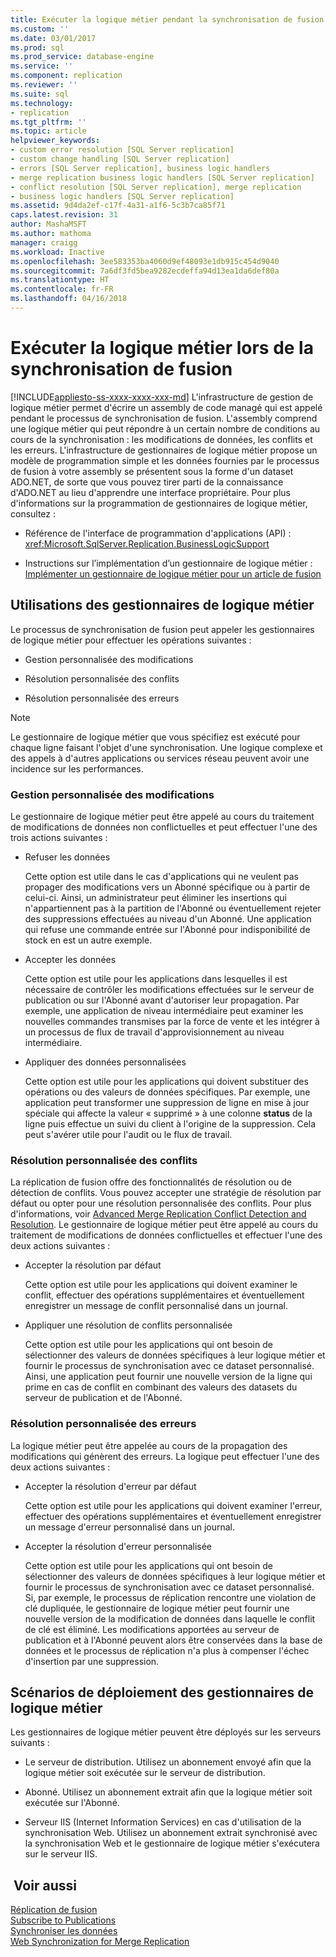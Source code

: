 ```yaml
---
title: Exécuter la logique métier pendant la synchronisation de fusion | Microsoft Docs
ms.custom: ''
ms.date: 03/01/2017
ms.prod: sql
ms.prod_service: database-engine
ms.service: ''
ms.component: replication
ms.reviewer: ''
ms.suite: sql
ms.technology:
- replication
ms.tgt_pltfrm: ''
ms.topic: article
helpviewer_keywords:
- custom error resolution [SQL Server replication]
- custom change handling [SQL Server replication]
- errors [SQL Server replication], business logic handlers
- merge replication business logic handlers [SQL Server replication]
- conflict resolution [SQL Server replication], merge replication
- business logic handlers [SQL Server replication]
ms.assetid: 9d4da2ef-c17f-4a31-a1f6-5c3b7ca85f71
caps.latest.revision: 31
author: MashaMSFT
ms.author: mathoma
manager: craigg
ms.workload: Inactive
ms.openlocfilehash: 3ee583353ba4060d9ef48093e1db915c454d9040
ms.sourcegitcommit: 7a6df3fd5bea9282ecdeffa94d13ea1da6def80a
ms.translationtype: HT
ms.contentlocale: fr-FR
ms.lasthandoff: 04/16/2018
---
```

# <a name="execute-business-logic-during-merge-synchronization"></a>Exécuter la logique métier lors de la synchronisation de fusion
[!INCLUDE[appliesto-ss-xxxx-xxxx-xxx-md](../../../includes/appliesto-ss-xxxx-xxxx-xxx-md.md)]
  L'infrastructure de gestion de logique métier permet d'écrire un assembly de code managé qui est appelé pendant le processus de synchronisation de fusion. L'assembly comprend une logique métier qui peut répondre à un certain nombre de conditions au cours de la synchronisation : les modifications de données, les conflits et les erreurs. L'infrastructure de gestionnaires de logique métier propose un modèle de programmation simple et les données fournies par le processus de fusion à votre assembly se présentent sous la forme d'un dataset ADO.NET, de sorte que vous pouvez tirer parti de la connaissance d'ADO.NET au lieu d'apprendre une interface propriétaire. Pour plus d'informations sur la programmation de gestionnaires de logique métier, consultez :  
  
-   Référence de l'interface de programmation d'applications (API) : <xref:Microsoft.SqlServer.Replication.BusinessLogicSupport>  
  
-   Instructions sur l’implémentation d’un gestionnaire de logique métier : [Implémenter un gestionnaire de logique métier pour un article de fusion](../../../relational-databases/replication/implement-a-business-logic-handler-for-a-merge-article.md)  
  
## <a name="uses-for-business-logic-handlers"></a>Utilisations des gestionnaires de logique métier  
 Le processus de synchronisation de fusion peut appeler les gestionnaires de logique métier pour effectuer les opérations suivantes :  
  
-   Gestion personnalisée des modifications  
  
-   Résolution personnalisée des conflits  
  
-   Résolution personnalisée des erreurs  
  
> [!NOTE]  
>  Le gestionnaire de logique métier que vous spécifiez est exécuté pour chaque ligne faisant l'objet d'une synchronisation. Une logique complexe et des appels à d'autres applications ou services réseau peuvent avoir une incidence sur les performances.  
  
### <a name="custom-change-handling"></a>Gestion personnalisée des modifications  
 Le gestionnaire de logique métier peut être appelé au cours du traitement de modifications de données non conflictuelles et peut effectuer l'une des trois actions suivantes :  
  
-   Refuser les données  
  
     Cette option est utile dans le cas d'applications qui ne veulent pas propager des modifications vers un Abonné spécifique ou à partir de celui-ci. Ainsi, un administrateur peut éliminer les insertions qui n'appartiennent pas à la partition de l'Abonné ou éventuellement rejeter des suppressions effectuées au niveau d'un Abonné. Une application qui refuse une commande entrée sur l'Abonné pour indisponibilité de stock en est un autre exemple.  
  
-   Accepter les données  
  
     Cette option est utile pour les applications dans lesquelles il est nécessaire de contrôler les modifications effectuées sur le serveur de publication ou sur l'Abonné avant d'autoriser leur propagation. Par exemple, une application de niveau intermédiaire peut examiner les nouvelles commandes transmises par la force de vente et les intégrer à un processus de flux de travail d'approvisionnement au niveau intermédiaire.  
  
-   Appliquer des données personnalisées  
  
     Cette option est utile pour les applications qui doivent substituer des opérations ou des valeurs de données spécifiques. Par exemple, une application peut transformer une suppression de ligne en mise à jour spéciale qui affecte la valeur « supprimé » à une colonne **status** de la ligne puis effectue un suivi du client à l'origine de la suppression. Cela peut s'avérer utile pour l'audit ou le flux de travail.  
  
### <a name="custom-conflict-resolution"></a>Résolution personnalisée des conflits  
 La réplication de fusion offre des fonctionnalités de résolution ou de détection de conflits. Vous pouvez accepter une stratégie de résolution par défaut ou opter pour une résolution personnalisée des conflits. Pour plus d'informations, voir [Advanced Merge Replication Conflict Detection and Resolution](../../../relational-databases/replication/merge/advanced-merge-replication-conflict-detection-and-resolution.md). Le gestionnaire de logique métier peut être appelé au cours du traitement de modifications de données conflictuelles et effectuer l'une des deux actions suivantes :  
  
-   Accepter la résolution par défaut  
  
     Cette option est utile pour les applications qui doivent examiner le conflit, effectuer des opérations supplémentaires et éventuellement enregistrer un message de conflit personnalisé dans un journal.  
  
-   Appliquer une résolution de conflits personnalisée  
  
     Cette option est utile pour les applications qui ont besoin de sélectionner des valeurs de données spécifiques à leur logique métier et fournir le processus de synchronisation avec ce dataset personnalisé. Ainsi, une application peut fournir une nouvelle version de la ligne qui prime en cas de conflit en combinant des valeurs des datasets du serveur de publication et de l'Abonné.  
  
### <a name="custom-error-resolution"></a>Résolution personnalisée des erreurs  
 La logique métier peut être appelée au cours de la propagation des modifications qui génèrent des erreurs. La logique peut effectuer l'une des deux actions suivantes :  
  
-   Accepter la résolution d'erreur par défaut  
  
     Cette option est utile pour les applications qui doivent examiner l'erreur, effectuer des opérations supplémentaires et éventuellement enregistrer un message d'erreur personnalisé dans un journal.  
  
-   Accepter la résolution d'erreur personnalisée  
  
     Cette option est utile pour les applications qui ont besoin de sélectionner des valeurs de données spécifiques à leur logique métier et fournir le processus de synchronisation avec ce dataset personnalisé. Si, par exemple, le processus de réplication rencontre une violation de clé dupliquée, le gestionnaire de logique métier peut fournir une nouvelle version de la modification de données dans laquelle le conflit de clé est éliminé. Les modifications apportées au serveur de publication et à l'Abonné peuvent alors être conservées dans la base de données et le processus de réplication n'a plus à compenser l'échec d'insertion par une suppression.  
  
## <a name="deployment-scenarios-for-business-logic-handlers"></a>Scénarios de déploiement des gestionnaires de logique métier  
 Les gestionnaires de logique métier peuvent être déployés sur les serveurs suivants :  
  
-   Le serveur de distribution. Utilisez un abonnement envoyé afin que la logique métier soit exécutée sur le serveur de distribution.  
  
-   Abonné. Utilisez un abonnement extrait afin que la logique métier soit exécutée sur l'Abonné.  
  
-   Serveur IIS (Internet Information Services) en cas d'utilisation de la synchronisation Web. Utilisez un abonnement extrait synchronisé avec la synchronisation Web et le gestionnaire de logique métier s'exécutera sur le serveur IIS.  
  
## <a name="see-also"></a> Voir aussi  
 [Réplication de fusion](../../../relational-databases/replication/merge/merge-replication.md)   
 [Subscribe to Publications](../../../relational-databases/replication/subscribe-to-publications.md)   
 [Synchroniser les données](../../../relational-databases/replication/synchronize-data.md)   
 [Web Synchronization for Merge Replication](../../../relational-databases/replication/web-synchronization-for-merge-replication.md)  
  
  
